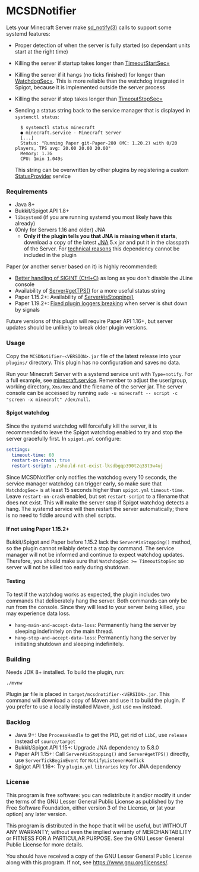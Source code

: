 # MCSDNotifier

Lets your Minecraft Server make [sd_notify(3)](https://www.freedesktop.org/software/systemd/man/latest/sd_notify.html)
calls to support some systemd features:

- Proper detection of when the server is fully started (so dependant units start at the right time)
- Killing the server if startup takes longer
  than [TimeoutStartSec=](https://www.freedesktop.org/software/systemd/man/latest/systemd.service.html#TimeoutStartSec=)
- Killing the server if it hangs (no ticks finished) for longer
  than [WatchdogSec=](https://www.freedesktop.org/software/systemd/man/latest/systemd.service.html#WatchdogSec=). This
  is more reliable than the watchdog integrated in Spigot, because it is implemented outside the server process
- Killing the server if stop takes longer
  than [TimeoutStopSec=](https://www.freedesktop.org/software/systemd/man/latest/systemd.service.html#TimeoutStopSec=)
- Sending a status string back to the service manager that is displayed in `systemctl status`:

        $ systemctl status minecraft
        ● minecraft.service - Minecraft Server
        [...]
        Status: "Running Paper git-Paper-280 (MC: 1.20.2) with 0/20 players, TPS avg: 20.00 20.00 20.00"
        Memory: 1.3G
        CPU: 1min 1.049s

  This string can be overwritten by other plugins by
  registering a custom [StatusProvider](src/main/java/me/agentoak/mcsdnotifier/StatusProvider.java) service

### Requirements

- Java 8+
- Bukkit/Spigot API 1.8+
- `libsystemd` (if you are running systemd you most likely have this already)
- (Only for Servers 1.16 and older) JNA
    - **Only if the plugin tells you that JNA is missing when it starts**, download a copy of the
      latest [JNA](https://mvnrepository.com/artifact/net.java.dev.jna/jna) 5.x jar and put it in the classpath of the
      Server. For [technical reasons](https://github.com/java-native-access/jna/issues/679) this dependency cannot be
      included in the plugin

Paper (or another server based on it) is highly recommended:

- [Better handling of SIGINT (Ctrl+C)](https://github.com/PaperMC/Paper/pull/728) as long as you don't disable the JLine
  console
- Availability of [Server#getTPS()](https://jd.papermc.io/paper/1.14/org/bukkit/Server.html#getTPS--) for a more useful
  status string
- Paper 1.15.2+: Availability of
  [Server#isStopping()](https://jd.papermc.io/paper/1.15/org/bukkit/Server.html#isStopping--)
- Paper 1.19.2+: [Fixed plugin loggers breaking](https://github.com/PaperMC/Paper/pull/5592) when server is shut down by
  signals

Future versions of this plugin will require Paper API 1.16+, but server updates should be unlikely to break older plugin
versions.

### Usage

Copy the `MCSDNotifier-<VERSION>.jar` file of the latest release into your `plugins/` directory. This plugin has no
configuration and saves no data.

Run your Minecraft Server with a systemd service unit with `Type=notify`. For a full example, see
[minecraft.service](minecraft.service). Remember to adjust the user/group, working directory, `Xms/Xmx` and the filename
of the server jar. The server console can be accessed by running
`sudo -u minecraft -- script -c "screen -x minecraft" /dev/null`.

#### Spigot watchdog

Since the systemd watchdog will forcefully kill the server, it is recommended to leave the Spigot watchdog enabled to
try and stop the server gracefully first. In `spigot.yml` configure:

```yaml
settings:
  timeout-time: 60
  restart-on-crash: true
  restart-script: ./should-not-exist-lksdbgqp390t2q33t3w4uj
```

Since MCSDNotifier only notifies the watchdog every 10 seconds, the service manager watchdog can trigger early, so make
sure that `WatchdogSec=` is at least 15 seconds higher than `spigot.yml` `timeout-time`. Leave `restart-on-crash`
enabled, but set `restart-script` to a filename that does not exist. This will make the server stop if Spigot watchdog
detects a hang. The systemd service will then restart the server automatically; there is no need to fiddle around with
shell scripts.

#### If not using Paper 1.15.2+

Bukkit/Spigot and Paper before 1.15.2 lack the `Server#isStopping()` method, so the plugin cannot reliably detect a stop
by command. The service manager will not be informed and continue to expect watchdog updates. Therefore, you should make
sure that `WatchdogSec >= TimeoutStopSec` so server will not be killed too early during shutdown.

#### Testing

To test if the watchdog works as expected, the plugin includes two commands that deliberately hang the server. Both
commands can only be run from the console. Since they will lead to your server being killed, you may experience data
loss.

- `hang-main-and-accept-data-loss`: Permanently hang the server by sleeping indefinitely on the main thread.
- `hang-stop-and-accept-data-loss`: Permanently hang the server by initiating shutdown and sleeping indefinitely.

### Building

Needs JDK 8+ installed. To build the plugin, run:

```
./mvnw
```

Plugin jar file is placed in `target/mcsdnotifier-<VERSION>.jar`. This command will download a copy of Maven and use it
to build the plugin. If you prefer to use a locally installed Maven, just use `mvn` instead.

### Backlog

- Java 9+: Use `ProcessHandle` to get the PID, get rid of `LibC`, use `release` instead of `source/target`
- Bukkit/Spigot API 1.15+: Upgrade JNA dependency to 5.8.0
- Paper API 1.15+: Call `Server#isStopping()` and `Server#getTPS()` directly, use `ServerTickBeginEvent` for
  `NotifyListener#onTick`
- Spigot API 1.16+: Try `plugin.yml` `libraries` key for JNA dependency

### License

This program is free software: you can redistribute it and/or modify it under the terms of the GNU Lesser General Public
License as published by the Free Software Foundation, either version 3 of the License, or (at your option) any later
version.

This program is distributed in the hope that it will be useful, but WITHOUT ANY WARRANTY; without even the implied
warranty of MERCHANTABILITY or FITNESS FOR A PARTICULAR PURPOSE. See the GNU Lesser General Public License for more
details.

You should have received a copy of the GNU Lesser General Public License along with this program. If not,
see <https://www.gnu.org/licenses/>.
